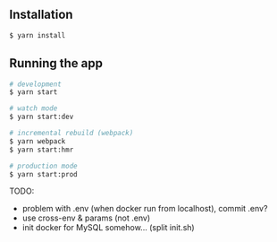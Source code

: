 
## Installation

```bash
$ yarn install
```

## Running the app

```bash
# development
$ yarn start

# watch mode
$ yarn start:dev

# incremental rebuild (webpack)
$ yarn webpack
$ yarn start:hmr

# production mode
$ yarn start:prod
```

TODO: 
  - problem with .env (when docker run from localhost), commit .env?
  - use cross-env & params (not .env)
  - init docker for MySQL somehow... (split init.sh)
